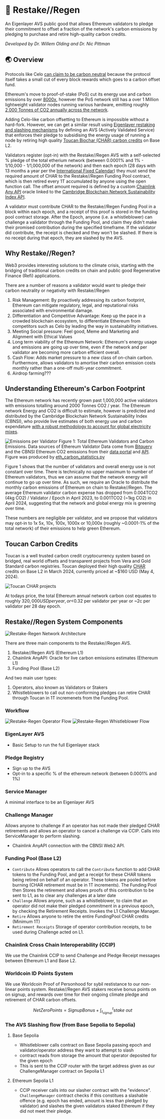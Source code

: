 # 🌱 Restake//Regen


An Eigenlayer AVS public good that allows Ethereum validators to pledge their commitment to offset a fraction of the network's carbon emissions by pledging to purchase and retire high-quality carbon credits.

*Developed by Dr. Willem Olding and Dr. Nic Pittman*

## 🌏 Overview

Protocols like Celo [can claim to be carbon neutral](https://blog.celo.org/a-carbon-negative-blockchain-its-here-and-it-s-celo-60228de36490) because the protocol itself takes a small cut of every block rewards which goes to a carbon offset fund.

Ethereum's move to proof-of-stake (PoS) cut its energy use and carbon emissions by over [8000x](https://ethereum.org/en/energy-consumption/), however the PoS network still has a over 1 Million lightweight validator nodes running various hardware, emitting roughly [2,000 Tonnes of CO2 annually across the network](https://ccaf.io/cbnsi/ethereum/ghg). 

Adding Celo-like carbon offsetting to Ethereum is impossible without a hard-fork. However, we can get a similar result using [Eigenlayer restaking and slashing mechanisms](https://www.blog.eigenlayer.xyz/ycie/) by defining an AVS (Actively Validated Service) that enforces their pledge to subsidising the energy usage of running a node by retiring high quality [Toucan Biochar (CHAR) carbon credits](https://app.toucan.earth/) on Base L2.

Validators register (opt-in) with the Restake//Regen AVS with a self-selected % pledge of the total etherium network (between 0.0001% and 1% - 1/10,000 - 1/1,000,000 of the network) and then each epoch (28 days with 13 months a year per the [International Fixed Calendar](https://en.wikipedia.org/wiki/International_Fixed_Calendar)) they must send the required amount of CHAR to the Restake//Regen Funding Pool contract, which is then retired every 1T accumulated by anyone using the open function call. The offset amount required is defined by a custom [Chainlink Any API](https://docs.chain.link/any-api/get-request/examples/array-response#example) oracle linked to the [Cambridge Blockchain Network Sustainability Index API]( https://ccaf.io/cbnsi/ethereum/ghg).

A validator must contribute CHAR to the Restake//Regen Funding Pool in a block within each epoch, and a receipt of this proof is stored in the funding pool contract storage. After the Epoch, anyone (i.e. a whistleblower) can challenge a validator through the Funding Pool, and claim they didn't make their promised contribution during the specified timeframe. If the validator did contribute, the receipt is checked and they won't be slashed. If there is no receipt during that epoch, they are slashed by the AVS. 


## Why Restake//Regen?
Web3 provides interesting solutions to the climate crisis, starting with the bridging of traditional carbon credits on chain and public good Regenerative Finance (Refi) applications.

There are a number of reasons a validator would want to pledge their carbon neutrality or negativity with Restake//Regen

1. Risk Management: By proactively addressing its carbon footprint, Ethereum can mitigate regulatory, legal, and reputational risks associated with environmental damage.
2. Differentiation and Competitive Advantage: Keep up the pace in a crowded blockchain ecosystem, to differentiate Ethereum from competitors such as Celo by leading the way in sustainability initiatives.
3. Meeting Social pressure: Feel good, Meme and Marketing and Alignment with Ethical Values
4. Long term viability of the Ethereum Network: Ethereum's energy usage and emissions are going up over time, even if the network and per validator are becoming more carbon efficient overall.
5. Cash Flow: Adds market pressure to a new class of on-chain carbon. Furthermore, allows validators to amortise their carbon emission costs monthly rather than a one-off multi-year commitment.
6. Airdrop farming???

## Understanding Ethereum's Carbon Footprint
The Ethereum network has recently grown past 1,000,000 active validators with emissions totalling around 2000 Tonnes CO2 / year. The Ethereum network Energy and CO2 is difficult to estimate, however is predicted and distributed by the Cambridge Blockchain Network Sustainability Index (CBNSI), who provide live estimates of both energy use and carbon expendature [with a robust methodology to account for global electricity mixes](https://ccaf.io/cbnsi/ethereum/ghg/methodology).

![Emissions per Validator](assets/figures/emissions_per_validator_singleplot.png)
Figure 1: Total Ethereum Validators and Carbon Emissions. Data sources of Ethereum Validator Data come from [Bitquery](https://ide.bitquery.io/ETH2-validators-deposits) and the CBNSI Ethereum CO2 emissions from their [data portal](https://ccaf.io/cbnsi/ethereum/ghg) and [API](https://ccaf.io/cbeci/api/eth/pos/charts/total_greenhouse_gas_emissions/monthly). Figure was produced by [eth_carbon_statistics.py](figures/carbon-workings/eth_carbon_statistics.py)


Figure 1 shows that the number of validators and overall energy use is not constant over time. There is technically no upper maximum to number of Ethereum validators, thus we can assume that the network energy will continue to go up over time. As such, we require an Oracle to distribute the monthly carbon emissions of Ethereum on chain to Restake//Regen. The average Ethereum validator carbon expense has dropped from 0.004TCO2 (4kg CO2) / Validator / Epoch in April 2023, to 0.001TCO2 (~1kg CO2) in April 2024, suggesting that the network and global energy mix is greening over time.

These numbers are negligible per validator, and we propose that validators may opt-in to 1x 5x, 10x, 100x, 1000x or 10,000x (roughly ~0.0001-1% of the total network) of their emissions to help green Ethereum.


## Toucan Carbon Credits
Toucan is a well trusted carbon credit cryptocurrency system based on bridged, real world offsets and transparent projects from Vera and Gold Standard carbon registries.
Toucan deployed their high quality [CHAR](https://app.toucan.earth/) credits on Base L2 in March 2024, currently priced at ~$160 USD (May 4, 2024).

![Toucan CHAR projects](assets/Toucan_CHAR_image.png)

At todays price, the total Ethereum annual network carbon cost equates to roughly $320,000 USD per year, or <$0.32 per validator per year or ~2c per validator per 28 day epoch.


## Restake//Regen System Components

![Restake-Regen Network Architecture](assets/figures/network_diagram.excalidraw.svg)

There are three main components to the Restake//Regen AVS. 
1. Restake//Regen AVS (Ethereum L1)
2. Chainlink AnyAPI: Oracle for live carbon emissions estimates (Ethereum L1)
3. Funding Pool (Base L2)

And two main user types:
1. Operators, also known as Validators or Stakers
2. Whistleblowers to call out non-conforming pledges can retire CHAR through Toucan in 1T incremenets from the Funding Pool.

### Workflow
![Restake-Regen Operator Flow](assets/figures/operator_flow_diagram.excalidraw.svg)
![Restake-Regen Whistleblower Flow](assets/figures/whistleblower_flow_diagram.excalidraw.svg)



### EigenLayer AVS
- Basic Setup to run the full Eigenlayer stack

### Pledge Registry
- Sign up to the AVS
- Opt-in to a specific % of the ethereum network (between 0.0001% and 1%)

### Service Manager
A minimal interface to be an Eigenlayer AVS

### Challenge Manager
Allows anyone to challenge if an operator has not made their pledged CHAR retirements and allows an operator to cancel a challenge via CCIP. Calls into ServiceManager to perform slashing.
 - Chainlink AnyAPI connection with the CBNSI Web2 API. 

### Funding Pool (Base L2)
 - `Contribute`
Allows operators to call the `Contribute` function to add CHAR tokens to the Funding Pool, and get a receipt for these CHAR tokens being retired on behalf of an operator. These tokens are pooled before burning (CHAR retirement must be in 1T increments). The Funding Pool then Stores the retirement and allows proofs of this contribution to be sent to L1, as to clear any challenges at a later date
- `Challenge`
Allows anyone, such as a whistleblower, to claim that an operator did not make their pledged commitment in a previous epoch, by checking the Retirement Receipts. Invokes the L1 Challenge Manager.
- `Retire`
Allows anyone to retire the entire FundingPool CHAR credits (Minimum 1T)
- `Retirement Receipts`
Storage of operator contribution receipts, to be used during Challenge acted on L1. 

### Chainlink Cross Chain Interoperability (CCIP)
We use the Chainlink CCIP to send Challenge and Pledge Receipt messages between Ethereum L1 and Base L2. 



### Worldcoin ID Points System
We use Worldcoin Proof of Personhood for sybil restistance to our non-linear points system.
Restake//Regen AVS stakers receive bonus points on on signup, and rewards over time for their ongoing climate pledge and retirement of CHAR carbon offsets.

$$NetZeroPoints = SignupBonus+\int_{t_{signup}}^t stake\ out$$


### The AVS Slashing flow (from Base Sepolia to Sepolia)

1. Base Sepolia
    - Whistleblower calls contract on Base Sepolia passing epoch and validator/operator address they want to attempt to slash
    - contract reads from storage the amount that operator deposited for the given epoch
    - This is sent to the CCIP router with the target address given as our ChallengeManager contract on Sepolia L1

2. Ethereum Sepolia L1

    - CCIP receiver calls into our slasher contract with the "evidence". `ChallengeManager` contract checks if this constitues a slashable offence (e.g. epoch has ended, amount is less than pledged by validator) and slashes the given validators staked Ethereum if they did not meet their pledge.


